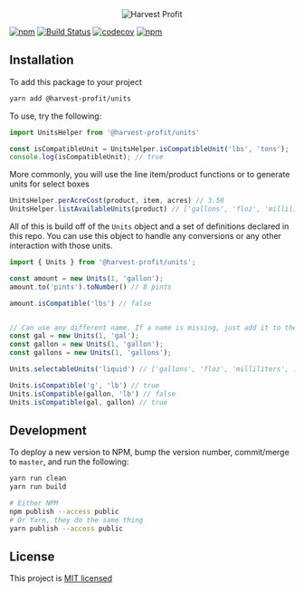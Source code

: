<div style="text-align: center">
  <img src="https://www.harvestprofit.com/logo.png" alt="Harvest Profit"></img>
</div>

[![npm](https://img.shields.io/npm/v/@harvest-profit/units.svg)](https://www.npmjs.com/package/harvest-profit-units) [![Build Status](https://travis-ci.org/HarvestProfit/harvest-profit-units.svg?branch=master)](https://travis-ci.org/HarvestProfit/harvest-profit-units) [![codecov](https://codecov.io/gh/HarvestProfit/harvest-profit-units/branch/master/graph/badge.svg)](https://codecov.io/gh/HarvestProfit/harvest-profit-units) [![npm](https://img.shields.io/npm/l/@harvest-profit/units.svg)](https://github.com/HarvestProfit/harvest-profit-units/blob/master/LICENSE)

## Installation

To add this package to your project
```bash
yarn add @harvest-profit/units
```

To use, try the following:
```js
import UnitsHelper from '@harvest-profit/units'

const isCompatibleUnit = UnitsHelper.isCompatibleUnit('lbs', 'tons');
console.log(isCompatibleUnit); // true
```

More commonly, you will use the line item/product functions or to generate units for select boxes

```js
UnitsHelper.perAcreCost(product, item, acres) // 3.50
UnitsHelper.listAvailableUnits(product) // ['gallons', 'floz', 'milliliters', ...]
```

All of this is build off of the `Units` object and a set of definitions declared in this repo.
You can use this object to handle any conversions or any other interaction with those units.

```js
import { Units } from '@harvest-profit/units';

const amount = new Units(1, 'gallon');
amount.to('pints').toNumber() // 8 pints

amount.isCompatible('lbs') // false


// Can use any different name. If a name is missing, just add it to the aliases in the definition in a PR
const gal = new Units(1, 'gal');
const gallon = new Units(1, 'gallon');
const gallons = new Units(1, 'gallons');

Units.selectableUnits('liquid') // ['gallons', 'floz', 'milliliters', ...]

Units.isCompatible('g', 'lb') // true
Units.isCompatible(gallon, 'lb') // false
Units.isCompatible(gal, gallon) // true
```

## Development
To deploy a new version to NPM, bump the version number, commit/merge to `master`, and run the following:
```bash
yarn run clean
yarn run build

# Either NPM
npm publish --access public
# Or Yarn, they do the same thing
yarn publish --access public
```

## License
This project is [MIT licensed](./LICENSE)

